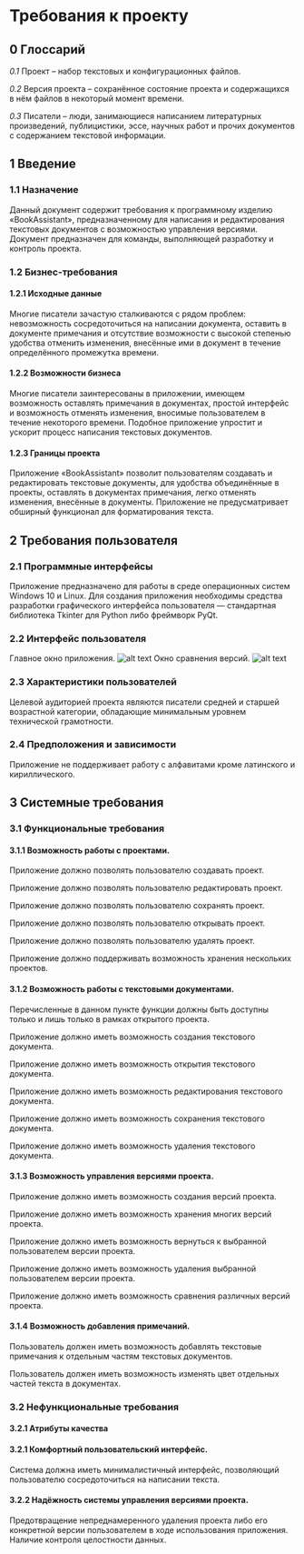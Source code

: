 # Требования к проекту
## 0 Глоссарий
_0.1_	Проект – набор текстовых и конфигурационных файлов.

_0.2_	Версия проекта – сохранённое состояние проекта и содержащихся в нём файлов в некоторый момент времени.

_0.3_	Писатели – люди, занимающиеся написанием литературных произведений, публицистики, эссе, научных работ и прочих документов с содержанием текстовой информации.
## 1 Введение
### 1.1 Назначение
Данный документ содержит требования к программному изделию «BookAssistant», предназначенному для написания и редактирования текстовых документов с возможностью управления версиями. Документ предназначен для команды, выполняющей разработку и контроль проекта.
### 1.2 Бизнес-требования
#### 1.2.1 Исходные данные
Многие писатели зачастую сталкиваются с рядом проблем: невозможность сосредоточиться на написании документа, оставить в документе примечания и отсутствие возможности с высокой степенью удобства отменить изменения, внесённые ими в документ в течение определённого промежутка времени.
#### 1.2.2 Возможности бизнеса
Многие писатели заинтересованы в приложении, имеющем возможность оставлять примечания в документах, простой интерфейс и возможность отменять изменения, вносимые пользователем в течение некоторого времени. Подобное приложение упростит и ускорит процесс написания текстовых документов.
#### 1.2.3 Границы проекта
Приложение «BookAssistant» позволит пользователям создавать и редактировать текстовые документы, для удобства объединённые в проекты, оставлять в документах примечания, легко отменять изменения, внесённые в документы.
Приложение не предусматривает обширный функционал для форматирования текста.
## 2 Требования пользователя
### 2.1 Программные интерфейсы
Приложение предназначено для работы в среде операционных систем Windows 10 и Linux. Для создания приложения необходимы средства разработки графического интерфейса пользователя — стандартная библиотека Tkinter для Python либо фреймворк PyQt.
### 2.2 Интерфейс пользователя
Главное окно приложения.
![alt text](https://github.com/TheStrudel/BookAssistant/blob/master/Documents/Mockups/main_window.png)
Окно сравнения версий.
![alt text](https://github.com/TheStrudel/BookAssistant/blob/master/Documents/Mockups/version_comparison.png)
### 2.3 Характеристики пользователей
Целевой аудиторией проекта являются писатели средней и старшей возрастной категории, обладающие минимальным уровнем технической грамотности.
### 2.4 Предположения и зависимости
Приложение не поддерживает работу с алфавитами кроме латинского и кириллического.
## 3 Системные требования
### 3.1 Функциональные требования
#### 3.1.1	Возможность работы с проектами.
Приложение должно позволять пользователю создавать проект.

Приложение должно позволять пользователю редактировать проект.

Приложение должно позволять пользователю сохранять проект.

Приложение должно позволять пользователю открывать проект.

Приложение должно позволять пользователю удалять проект.

Приложение должно поддерживать возможность хранения нескольких проектов.
#### 3.1.2	Возможность работы с текстовыми документами.
Перечисленные в данном пункте функции должны быть доступны только и лишь только в рамках открытого проекта.

Приложение должно иметь возможность создания текстового документа.

Приложение должно иметь возможность открытия текстового документа.

Приложение должно иметь возможность редактирования текстового документа.

Приложение должно иметь возможность сохранения текстового документа.

Приложение должно иметь возможность удаления текстового документа.
#### 3.1.3	Возможность управления версиями проекта.
Приложение должно иметь возможность создания версий проекта.

Приложение должно иметь возможность хранения многих версий проекта.

Приложение должно иметь возможность вернуться к выбранной пользователем версии проекта.

Приложение должно иметь возможность удаления выбранной пользователем версии проекта.

Приложение должно иметь возможность сравнения различных версий проекта.
#### 3.1.4	Возможность добавления примечаний.
Пользователь должен иметь возможность добавлять текстовые примечания к отдельным частям текстовых документов.

Пользователь должен иметь возможность изменять цвет отдельных частей текста в документах.
### 3.2 Нефункциональные требования
#### 3.2.1 Атрибуты качества
#### 3.2.1	Комфортный пользовательский интерфейс.
Система должна иметь минималистичный интерфейс, позволяющий пользователю сосредоточиться на написании текста.
#### 3.2.2	Надёжность системы управления версиями проекта.
Предотвращение непреднамеренного удаления проекта либо его конкретной версии пользователем в ходе использования приложения. Наличие контроля целостности данных.
